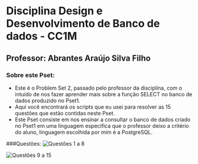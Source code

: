 # Disciplina Design e Desenvolvimento de Banco de dados - CC1M
## Professor: Abrantes Araújo Silva Filho

### Sobre este Pset:
* Este é o Problem Set 2, passado pelo professor da disciplina, com o intuído de nos fazer aprender mais sobre a função SELECT no banco de dados produzido no Pset1.
* Aqui você encontrará os scripts que eu usei para resolver as 15 questões que estão contidas neste Pset.
*  Este Pset consiste em nos ensinar a consultar o banco de dados criado no Pset1 em uma linguagem especifica que o professor deixo a critério do aluno, linguagem escolhida por mim é a PostgreSQL.

###Questões:
![Questões 1 a 8](https://github.com/yAnzmerr/uvv_bd_1_cc1m/blob/main/Pset2/Quest%C3%B5es%201%20a%208.png)

![Questões 9 a 15](https://github.com/yAnzmerr/uvv_bd_1_cc1m/blob/main/Pset2/Quest%C3%B5es%209%20a%2015.png)
